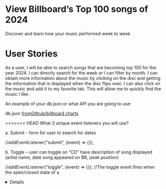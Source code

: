 
# View Billboard’s Top 100 songs of 2024
Discover and learn how your music performed week to week

# User Stories
As a user, I will be able to search songs that are becoming top 100 for the year 2024. I can directly search for the week or I can filter by month. I can obtain more information about the music by clicking on the disc and getting the information that is displayed when the disc flips over. I can also click on the music and add it to my favorite tab. This will allow me to quickly find the music I like.

An example of your db.json or what API you are going to use:

db.json [fromGithub/billboard charts ](https://raw.githubusercontent.com/mhollingshead/billboard-hot-100/main/all.json)

<<<<<<< HEAD
What 3 unique event listeners you will use?

a. Submit - form for user to search for dates

//addEventListener("submit", (event) => {});

b. Toggle – user can toggle on “CD” have description of song displayed (artist name, date song appeared on BB, peak position)

//addEventListener("toggle", (event) => {});
//The toggle event fires when the open/closed state of a <details> element is toggled.

c. Click – user can click on button to add or delete songs to the “Favorite” panel

//addEventListener("click", (event) => {});

How you will be using array iteration?

We will use forEach to display song info to the user. 

Stretch goals
=======

What 3 unique event listeners you will use

a. Submit - form for user it search for dates

b. Toggle – user can toggle on “CD” have description of song displayed (artist name, date song appeared on BB, peak position)

c. Click – user can click on button to add or delete songs to the “Favorite” panel


How you will be using array iteration

We will use forEach to display song info to the user. 


Three stretch goals

>>>>>>> 7fadad649c12ac393aff7fac14a42bb828b4996f
a. Add more years to database

b. Add songs to Spotify playlist

c. Link YouTube videos 

d. Add image of Artist or/Album to each “CD” 

e. Maybe a Karaoke app? User can select songs and add to a Karaoke playlist? 




